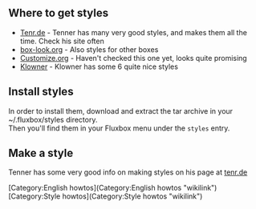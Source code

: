 Where to get styles
-------------------

-   [Tenr.de](http://tenr.de/) - Tenner has many very good styles, and
    makes them all the time. Check his site often
-   [box-look.org](http://box-look.org/index.php?xcontentmode=7400) -
    Also styles for other boxes
-   [Customize.org](http://customize.org/fluxbox) - Haven't checked this
    one yet, looks quite promising
-   [Klowner](http://klowner.com/themes/) - Klowner has some 6 quite
    nice styles

Install styles
--------------

In order to install them, download and extract the tar archive in your
\~/.fluxbox/styles directory.\
Then you'll find them in your Fluxbox menu under the `styles` entry.

Make a style
------------

Tenner has some very good info on making styles on his page at
[tenr.de](http://tenr.de/howto/style_fluxbox/style_fluxbox.html)

[Category:English howtos](Category:English howtos "wikilink")
[Category:Style howtos](Category:Style howtos "wikilink")
